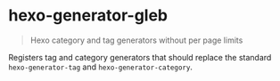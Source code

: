 # hexo-generator-gleb

> Hexo category and tag generators without per page limits

Registers tag and category generators that should replace the standard `hexo-generator-tag` and `hexo-generator-category`.
